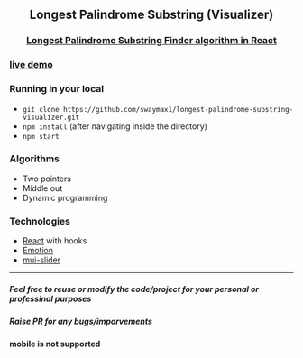 <div align="center">
<h2>Longest Palindrome Substring (Visualizer)</h2>

### <a href="https://swaymax1.github.io/longest-palindrome-substring-visualizer">Longest Palindrome Substring Finder algorithm in React </a>
</div>

### <a href="https://swaymax1.github.io/longest-palindrome-substring-visualizer/">live demo</a>

### Running in your local

- `git clone https://github.com/swaymax1/longest-palindrome-substring-visualizer.git`
- `npm install` (after navigating inside the directory)
- `npm start`

### Algorithms

- Two pointers
- Middle out
- Dynamic programming

### Technologies

- [React](https://reactjs.org/) with hooks
- [Emotion](https://emotion.sh/)
- [mui-slider](https://mui.com/material-ui/react-slider/)

------------

##### Feel free to reuse or modify the code/project for your personal or professinal purposes
##### Raise PR for any bugs/imporvements
#### mobile is not supported
